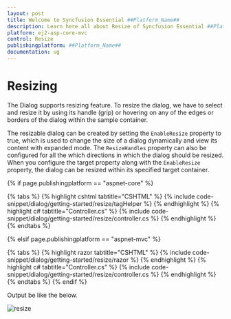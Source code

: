 ```yaml
---
layout: post
title: Welcome to Syncfusion Essential ##Platform_Name##
description: Learn here all about Resize of Syncfusion Essential ##Platform_Name## widgets based on HTML5 and jQuery.
platform: ej2-asp-core-mvc
control: Resize
publishingplatform: ##Platform_Name##
documentation: ug
---
```



# Resizing

The Dialog supports resizing feature. To resize the dialog, we have to select and resize it by using its handle (grip) or hovering on any of the edges or borders of the dialog within the sample container.

The resizable dialog can be created by setting the `EnableResize` property to true, which is used to change the size of a dialog dynamically and view its content with expanded mode. The `ResizeHandles` property can also be configured for all the which directions in which the dialog should be resized. When you configure the target property along with the `EnableResize` property, the dialog can be resized within its specified target container.

{% if page.publishingplatform == "aspnet-core" %}

{% tabs %}
{% highlight cshtml tabtitle="CSHTML" %}
{% include code-snippet/dialog/getting-started/resize/tagHelper %}
{% endhighlight %}
{% highlight c# tabtitle="Controller.cs" %}
{% include code-snippet/dialog/getting-started/resize/controller.cs %}
{% endhighlight %}
{% endtabs %}

{% elsif page.publishingplatform == "aspnet-mvc" %}

{% tabs %}
{% highlight razor tabtitle="CSHTML" %}
{% include code-snippet/dialog/getting-started/resize/razor %}
{% endhighlight %}
{% highlight c# tabtitle="Controller.cs" %}
{% include code-snippet/dialog/getting-started/resize/controller.cs %}
{% endhighlight %}
{% endtabs %}
{% endif %}



Output be like the below.

![resize](./images/dialog_resize.gif)